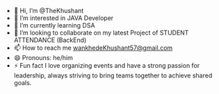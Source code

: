 - 👋 Hi, I’m @TheKhushant
- 👀 I’m interested in JAVA Developer
- 🌱 I’m currently learning DSA
- 💞️ I’m looking to collaborate on my latest Project of STUDENT ATTENDANCE (BackEnd)
- 📫 How to reach me wankhedeKhushant57@gmail.com
- 😄 Pronouns: he/him 
- ⚡ Fun fact  I love organizing events and have a strong passion for leadership, always striving to bring teams together to achieve shared goals.

<!---
TheKhushant/TheKhushant is a ✨ special ✨ repository because its `README.md` (this file) appears on your GitHub profile.
You can click the Preview link to take a look at your changes.
--->

